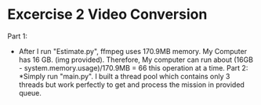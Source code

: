 # Excercise 2 Video Conversion
Part 1:
  * After I run "Estimate.py", ffmpeg uses 170.9MB memory. My Computer has 16 GB. (img provided). Therefore, My computer can run about (16GB - system.memory.usage)/170.9MB = 66 this operation at a time.
Part 2:
  *Simply run "main.py". I built a thread pool which contains only 3 threads but work perfectly to get and process the mission in provided     queue.
